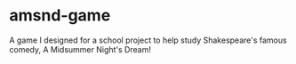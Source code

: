 # amsnd-game
A game I designed for a school project to help study Shakespeare's famous comedy, A Midsummer Night's Dream!
